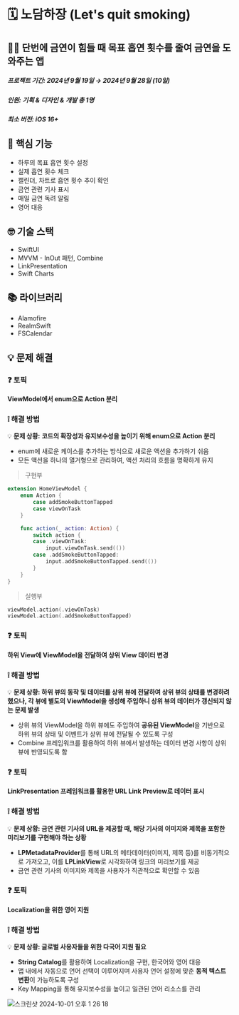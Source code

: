 # 🗓 노담하장 (Let's quit smoking)
## 🙅🏻 단번에 금연이 힘들 때 목표 흡연 횟수를 줄여 금연을 도와주는 앱
##### 프로젝트 기간: 2024년 9월 19일 → 2024년 9월 28일 (10일)
##### 인원: 기획 & 디자인 & 개발 총 1명
##### 최소 버전: iOS 16+

## 🧐 핵심 기능
* 하루의 목표 흡연 횟수 설정
* 실제 흡연 횟수 체크
* 캘린더, 차트로 흡연 횟수 추이 확인
* 금연 관련 기사 표시
* 매일 금연 독려 알림
* 영어 대응

## 🤓 기술 스택
* SwiftUI
* MVVM - InOut 패턴, Combine
* LinkPresentation
* Swift Charts

## 📚 라이브러리
* Alamofire
* RealmSwift
* FSCalendar

## **💡 문제 해결**

### **❓ 토픽**

**ViewModel에서 enum으로 Action 분리** 

### **❕ 해결 방법**

💡 **문제 상황:** **코드의 확장성과 유지보수성을 높이기 위해 enum으로 Action 분리**

- enum에 새로운 케이스를 추가하는 방식으로 새로운 액션을 추가하기 쉬움
- 모든 액션을 하나의 열거형으로 관리하여, 액션 처리의 흐름을 명확하게 유지

> 구현부
> 

```swift
extension HomeViewModel {
    enum Action {
        case addSmokeButtonTapped
        case viewOnTask
    }

    func action(_ action: Action) {
        switch action {
        case .viewOnTask:
            input.viewOnTask.send(())
        case .addSmokeButtonTapped:
            input.addSmokeButtonTapped.send(())
        }
    }
}
```

> 실행부
> 

```swift
viewModel.action(.viewOnTask)
viewModel.action(.addSmokeButtonTapped)
```

### **❓ 토픽**

**하위 View에 ViewModel을 전달하여 상위 View 데이터 변경**

### **❕ 해결 방법**

💡 **문제 상황: 하위 뷰의 동작 및 데이터를 상위 뷰에 전달하여 상위 뷰의 상태를 변경하려 했으나, 각 뷰에 별도의 ViewModel을 생성해 주입하니 상위 뷰의 데이터가 갱신되지 않는 문제 발생**

- 상위 뷰의 ViewModel을 하위 뷰에도 주입하여 **공유된 ViewModel**을 기반으로 하위 뷰의 상태 및 이벤트가 상위 뷰에 전달될 수 있도록 구성
- Combine 프레임워크를 활용하여 하위 뷰에서 발생하는 데이터 변경 사항이 상위 뷰에 반영되도록 함



### **❓ 토픽**

**LinkPresentation 프레임워크를 활용한 URL Link Preview로 데이터 표시**

### **❕ 해결 방법**

💡 **문제 상황: 금연 관련 기사의 URL을 제공할 때, 해당 기사의 이미지와 제목을 포함한 미리보기를 구현해야 하는 상황**

- **LPMetadataProvider**를 통해 URL의 메타데이터(이미지, 제목 등)를 비동기적으로 가져오고, 이를 **LPLinkView**로 시각화하여 링크의 미리보기를 제공
- 금연 관련 기사의 이미지와 제목을 사용자가 직관적으로 확인할 수 있음

  
### **❓ 토픽**

**Localization을 위한 영어 지원**

### **❕ 해결 방법**

💡 **문제 상황: 글로벌 사용자들을 위한 다국어 지원 필요**

- **String Catalog**를 활용하여 Localization을 구현, 한국어와 영어 대응
- 앱 내에서 자동으로 언어 선택이 이루어지며 사용자 언어 설정에 맞춘 **동적 텍스트 변환**이 가능하도록 구성
- Key Mapping을 통해 유지보수성을 높이고 일관된 언어 리소스를 관리
  
![스크린샷 2024-10-01 오후 1 26 18](https://github.com/user-attachments/assets/8f3421df-3a9f-4d75-92ac-bf5099684ab3)

    

